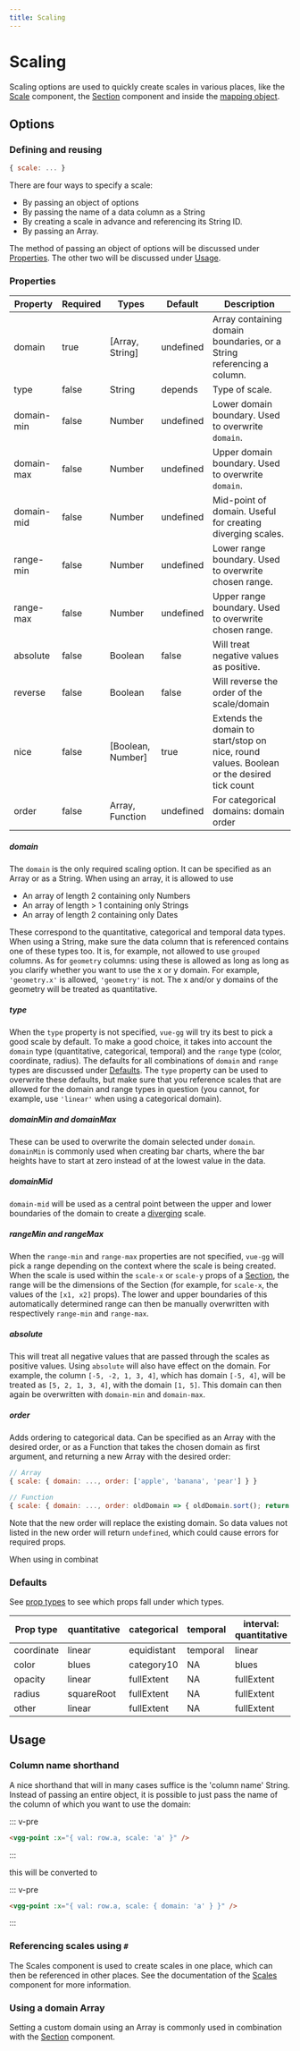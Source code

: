 ```yaml
---
title: Scaling
---
```


# Scaling

Scaling options are used to quickly create scales in various places, like the
[Scale](../core/scales.md) component, the [Section](../core/section.md) component
and inside the [mapping object](../core/map.md#the-mapping-object).

## Options

### Defining and reusing

```js
{ scale: ... }
```

There are four ways to specify a scale:

- By passing an object of options
- By passing the name of a data column as a String
- By creating a scale in advance and referencing its String ID.
- By passing an Array.

The method of passing an object of options will be discussed under [Properties](#options).
The other two will be discussed under [Usage](#usage).

### Properties

| Property   | Required | Types             | Default   | Description                                                                               |
| ---------- | -------- | ----------------- | --------- | ----------------------------------------------------------------------------------------- |
| domain     | true     | [Array, String]   | undefined | Array containing domain boundaries, or a String referencing a column.                     |
| type       | false    | String            | depends   | Type of scale.                                                                            |
| domain-min | false    | Number            | undefined | Lower domain boundary. Used to overwrite `domain`.                                        |
| domain-max | false    | Number            | undefined | Upper domain boundary. Used to overwrite `domain`.                                        |
| domain-mid | false    | Number            | undefined | Mid-point of domain. Useful for creating diverging scales.                                |
| range-min  | false    | Number            | undefined | Lower range boundary. Used to overwrite chosen range.                                     |
| range-max  | false    | Number            | undefined | Upper range boundary. Used to overwrite chosen range.                                     |
| absolute   | false    | Boolean           | false     | Will treat negative values as positive.                                                   |
| reverse    | false    | Boolean           | false     | Will reverse the order of the scale/domain                                                |
| nice       | false    | [Boolean, Number] | true      | Extends the domain to start/stop on nice, round values. Boolean or the desired tick count |
| order      | false    | Array, Function   | undefined | For categorical domains: domain order                                                     |

##### domain

The `domain` is the only required scaling option. It can be specified as an Array or
as a String. When using an array, it is allowed to use

- An array of length 2 containing only Numbers
- An array of length > 1 containing only Strings
- An array of length 2 containing only Dates

These correspond to the quantitative, categorical and temporal data types.
When using a String, make sure the data column that is referenced contains one
of these types too. It is, for example, not allowed to use `grouped` columns.
As for `geometry` columns: using these is allowed as long as long as you clarify
whether you want to use the x or y domain. For example, `'geometry.x'` is allowed,
`'geometry'` is not. The x and/or y domains of the geometry will be treated as
quantitative.

##### type

When the `type` property is not specified, `vue-gg` will try its best to pick
a good scale by default. To make a good choice, it takes into account the `domain`
type (quantitative, categorical, temporal) and the `range` type (color, coordinate,
radius). The defaults for all combinations of `domain` and `range` types are
discussed under [Defaults](#defaults). The `type` property can be used to overwrite
these defaults, but make sure that you reference scales that are allowed for the
domain and range types in question (you cannot, for example, use `'linear'` when
using a categorical domain).

##### domainMin and domainMax

These can be used to overwrite the domain selected under `domain`. `domainMin` is
commonly used when creating bar charts, where the bar heights have to start at
zero instead of at the lowest value in the data.

##### domainMid

`domain-mid` will be used as a central point between the upper and lower boundaries
of the domain to create a [diverging](https://github.com/d3/d3-scale#diverging-scales)
scale.

##### rangeMin and rangeMax

When the `range-min` and `range-max` properties are not specified, `vue-gg` will
pick a range depending on the context where the scale is being created. When
the scale is used within the `scale-x` or `scale-y` props of a
[Section](../core/section.md), the range will be the dimensions of the Section
(for example, for `scale-x`, the values of the `[x1, x2]` props). The lower and
upper boundaries of this automatically determined range can then be manually
overwritten with respectively `range-min` and `range-max`.

##### absolute

This will treat all negative values that are passed through the scales as positive
values. Using `absolute` will also have effect on the domain. For example,
the column `[-5, -2, 1, 3, 4]`, which has domain `[-5, 4]`, will be treated as
`[5, 2, 1, 3, 4]`, with the domain `[1, 5]`. This domain can then again be
overwritten with `domain-min` and `domain-max`.

##### order

Adds ordering to categorical data. Can be specified as an Array with the
desired order, or as a Function that takes the chosen domain as first argument,
and returning a new Array with the desired order:

```js
// Array
{ scale: { domain: ..., order: ['apple', 'banana', 'pear'] } }

// Function
{ scale: { domain: ..., order: oldDomain => { oldDomain.sort(); return oldDomain } } }
```

Note that the new order will replace the existing domain. So data values not listed
in the new order will return `undefined`, which could cause errors for required props.

When using in combinat

### Defaults

See [prop types]() to see which props fall under
which types.

| Prop type  | quantitative | categorical | temporal | interval: quantitative |
| ---------- | ------------ | ----------- | -------- | ---------------------- |
| coordinate | linear       | equidistant | temporal | linear                 |
| color      | blues        | category10  | NA       | blues                  |
| opacity    | linear       | fullExtent  | NA       | fullExtent             |
| radius     | squareRoot   | fullExtent  | NA       | fullExtent             |
| other      | linear       | fullExtent  | NA       | fullExtent             | 

## Usage

### Column name shorthand

A nice shorthand that will in many cases suffice is the 'column name' String.
Instead of passing an entire object, it is possible to just pass the name of the
column of which you want to use the domain:

::: v-pre
```html
<vgg-point :x="{ val: row.a, scale: 'a' }" />
```
:::

this will be converted to

::: v-pre
```html
<vgg-point :x="{ val: row.a, scale: { domain: 'a' } }" />
```
:::

### Referencing scales using `#`

The Scales component is used to create scales in one place,
which can then be referenced in other places. See the documentation of the
[Scales](../core/scales.md) component for more information.

### Using a domain Array

Setting a custom domain using an Array is commonly used in combination with
the [Section](../core/section.md) component.

